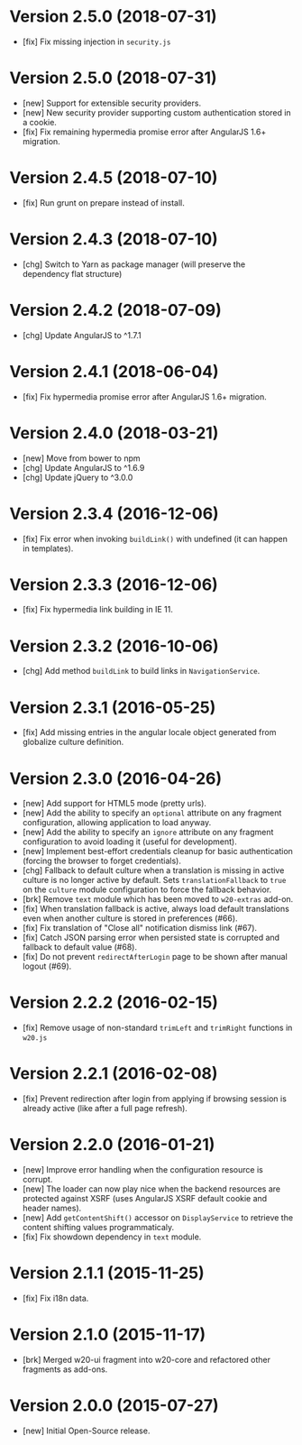 # Version 2.5.0 (2018-07-31)

* [fix] Fix missing injection in `security.js`

# Version 2.5.0 (2018-07-31)

* [new] Support for extensible security providers.
* [new] New security provider supporting custom authentication stored in a cookie. 
* [fix] Fix remaining hypermedia promise error after AngularJS 1.6+ migration.

# Version 2.4.5 (2018-07-10)

* [fix] Run grunt on prepare instead of install. 

# Version 2.4.3 (2018-07-10)

* [chg] Switch to Yarn as package manager (will preserve the dependency flat structure)

# Version 2.4.2 (2018-07-09)

* [chg] Update AngularJS to ^1.7.1

# Version 2.4.1 (2018-06-04)

* [fix] Fix hypermedia promise error after AngularJS 1.6+ migration.

# Version 2.4.0 (2018-03-21)

* [new] Move from bower to npm
* [chg] Update AngularJS to ^1.6.9
* [chg] Update jQuery to ^3.0.0

# Version 2.3.4 (2016-12-06)

* [fix] Fix error when invoking `buildLink()` with undefined (it can happen in templates). 

# Version 2.3.3 (2016-12-06)

* [fix] Fix hypermedia link building in IE 11.

# Version 2.3.2 (2016-10-06)

* [chg] Add method `buildLink` to build links in `NavigationService`.

# Version 2.3.1 (2016-05-25)

* [fix] Add missing entries in the angular locale object generated from globalize culture definition.

# Version 2.3.0 (2016-04-26)

* [new] Add support for HTML5 mode (pretty urls).
* [new] Add the ability to specify an `optional` attribute on any fragment configuration, allowing application to load anyway.
* [new] Add the ability to specify an `ignore` attribute on any fragment configuration to avoid loading it (useful for development).
* [new] Implement best-effort credentials cleanup for basic authentication (forcing the browser to forget credentials).
* [chg] Fallback to default culture when a translation is missing in active culture is no longer active by default. Sets `translationFallback` to `true` on the `culture` module configuration to force the fallback behavior.
* [brk] Remove `text` module which has been moved to `w20-extras` add-on.
* [fix] When translation fallback is active, always load default translations even when another culture is stored in preferences (#66).
* [fix] Fix translation of "Close all" notification dismiss link (#67).
* [fix] Catch JSON parsing error when persisted state is corrupted and fallback to default value (#68).
* [fix] Do not prevent `redirectAfterLogin` page to be shown after manual logout (#69).

# Version 2.2.2 (2016-02-15)

* [fix] Remove usage of non-standard `trimLeft` and `trimRight` functions in `w20.js`

# Version 2.2.1 (2016-02-08)

* [fix] Prevent redirection after login from applying if browsing session is already active (like after a full page refresh).

# Version 2.2.0 (2016-01-21)

* [new] Improve error handling when the configuration resource is corrupt.
* [new] The loader can now play nice when the backend resources are protected against XSRF (uses AngularJS XSRF default cookie and header names).
* [new] Add `getContentShift()` accessor on `DisplayService` to retrieve the content shifting values programmaticaly.
* [fix] Fix showdown dependency in `text` module.

# Version 2.1.1 (2015-11-25)

* [fix] Fix i18n data.

# Version 2.1.0 (2015-11-17)

* [brk] Merged w20-ui fragment into w20-core and refactored other fragments as add-ons.

# Version 2.0.0 (2015-07-27)

* [new] Initial Open-Source release.
